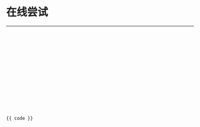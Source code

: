 <script setup>
import KatexVue from '../../src/KatexVue/KatexVue.vue';
import {computed, ref, watch} from "vue";

const latexExpression = ref("\\tag A\\underbrace{\\overbrace{a+b}^6 \\cdot \\overbrace{c+d}^7}_\\text{example of text} = 42\\color{orange}{\\prod_{\\substack{p \\leq x \\\\\\text{p prime}}}} \\left( 1 - \\dfrac{1}{p} \\right)");
const displayMode = ref(true);
const leqno = ref(false);
const fleqn = ref(false);
const throwOnError = ref(false);
const errorColor = ref("#cc0000");
const minRuleThickness = ref(0);
const colorIsTextColor = ref(false);
const maxExpand = ref(1000);

watch(displayMode, () => {
  if (latexExpression.value.startsWith('\\tag A')) {
    latexExpression.value = latexExpression.value.replace(/^\\tag A\s*/, '')
  }
});

const code = computed(()=>{
    let code = '<katex-vue ';
    code += '\n    expression=' + JSON.stringify(latexExpression.value ? latexExpression.value : '\\KaTeX'); 
    code += displayMode.value ? '\n    displayMode' : '';
    code += leqno.value ? '\n    leqno' : '';
    code += fleqn.value ? '\n    fleqn' : '';
    code += throwOnError.value ? '\n    throwOnError' : '';
    code += errorColor.value !== "#cc0000" ? '\n    errorColor=' + JSON.stringify(errorColor.value) : '';
    code += minRuleThickness.value > 0 ? '\n    minRuleThickness=' + JSON.stringify(minRuleThickness.value) : '';
    code += colorIsTextColor.value ? '\n    colorIsTextColor' : '';
    code += maxExpand.value !== 1000 ? '\n    maxExpand=' + JSON.stringify(maxExpand.value) : '';
    code += '\n/>';
    return code;
})
</script>

# 在线尝试

---

<el-descriptions direction="vertical" label-width="800px">
<el-descriptions-item label="表达式">
<el-input
    v-model="latexExpression"
    :rows="5"
    type="textarea"
    placeholder="Input LaTeX Expression"
    class="latexExpressionInput"
/>
</el-descriptions-item>
</el-descriptions>

<div class="katex-vue-render-box">
<KatexVue :expression="latexExpression ? latexExpression : '\\KaTeX'" 
:displayMode="displayMode" 
:leqno="leqno" 
:fleqn="fleqn" 
:throwOnColor="throwOnError" 
:errorColor="errorColor" 
:minRuleThickness="minRuleThickness > 0 ? minRuleThickness : undefined" 
:colorIsTextColor="colorIsTextColor" 
:maxExpand="maxExpand"
/>
</div>

<div>
  <el-descriptions title="配置" direction="vertical" label-width="550px" column="2">
    <el-descriptions-item label="行间模式">
      <el-switch
        v-model="displayMode"
        active-text="true"
        inactive-text="false"
      />
    </el-descriptions-item>
    <el-descriptions-item label="左标签模式">
      <el-switch
        v-model="leqno"
        active-text="true"
        inactive-text="false"
      />
    </el-descriptions-item>
    <el-descriptions-item label="公式左对齐">
      <el-switch
        v-model="fleqn"
        active-text="true"
        inactive-text="false"
      />
    </el-descriptions-item>
    <el-descriptions-item label="渲染报错">
      <el-switch
        v-model="throwOnError"
        active-text="true"
        inactive-text="false"
      />
    </el-descriptions-item>
    <el-descriptions-item label="错误文本色">
      <el-color-picker v-model="errorColor"></el-color-picker>
    </el-descriptions-item>
    <el-descriptions-item label="特殊线宽度">
      <el-slider
        v-model="minRuleThickness"
        show-input
        :show-input-controls=false
        :min="0"
        :max="1"
        :step="0.01"
      />
    </el-descriptions-item>
    <el-descriptions-item label="color接收参数">
      <el-switch
        v-model="colorIsTextColor"
        active-text="true"
        inactive-text="false"
      />
    </el-descriptions-item>
    <el-descriptions-item label="宏最大递归栈">
      <el-slider
        v-model="maxExpand"
        show-input
        :show-input-controls=false
        :min="0"
        :max="3000"
      />
    </el-descriptions-item>
  </el-descriptions>
</div>

```vue-vue
{{ code }}
```

<style>
.latexExpressionInput {
    margin: .5rem;
    width: 100%;
    font-size: 1rem;
    resize: none;
    font-family: monospace;
}

.katex-vue-render-box {
    height: 10rem;
    padding: .5rem;
    margin: 2rem;
    border: 1px solid var(--vp-c-divider);
    border-radius: 16px;
    overflow: hidden;
}
</style>